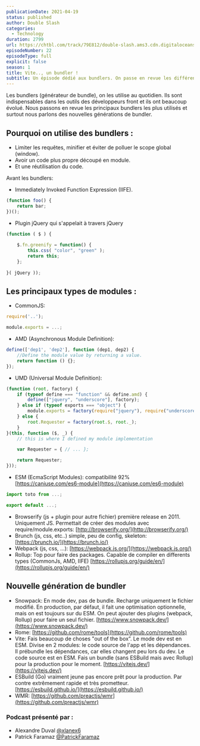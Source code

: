 ```yaml
---
publicationDate: 2021-04-19
status: published
author: Double Slash
categories:
  - Technology
duration: 2799
url: https://chtbl.com/track/79E812/double-slash.ams3.cdn.digitaloceanspaces.com/DS_022_bundler.mp3
episodeNumber: 22
episodeType: full
explicit: false
season: 1
title: Vite.., un bundler !
subtitle: Un épisode dédié aux bundlers. On passe en revue les différents bundlers utilisés et pourquoi les nouveaux comme Vite, changent les règles. 
---
```


Les bundlers (générateur de bundle), on les utilise au quotidien. Ils sont indispensables dans les outils des développeurs front et ils ont beaucoup évolué.
Nous passons en revue les principaux bundlers les plus utilisés et surtout nous parlons des nouvelles générations de bundler.


## Pourquoi on utilise des bundlers :

- Limiter les requêtes, minifier et éviter de polluer le scope global (window).
- Avoir un code plus propre découpé en module. 
- Et une réutilisation du code.

Avant les bundlers:

- Immediately Invoked Function Expression (IIFE).

```js
(function foo() {
	return bar;
})();
```

- Plugin jQuery qui s'appelait à travers jQuery

```js
(function ( $ ) {
 
    $.fn.greenify = function() {
        this.css( "color", "green" );
        return this;
    };
 
}( jQuery ));
```

## Les principaux types de modules :


- CommonJS: 
```js 
require('..');

module.exports = ...;
```


- AMD (Asynchronous Module Definition):

```js
define(['dep1', 'dep2'], function (dep1, dep2) {
    //Define the module value by returning a value.
    return function () {};
});
```

- UMD (Universal Module Definition):

```js
(function (root, factory) {
    if (typeof define === "function" && define.amd) {
        define(["jquery", "underscore"], factory);
    } else if (typeof exports === "object") {
        module.exports = factory(require("jquery"), require("underscore"));
    } else {
        root.Requester = factory(root.$, root._);
    }
}(this, function ($, _) {
    // this is where I defined my module implementation

    var Requester = { // ... };

    return Requester;
})); 
```

- ESM (EcmaScript Modules): compatibilité 92% [https://caniuse.com/es6-module](https://caniuse.com/es6-module)

```js
import toto from ...;

export default ...;
```


- Browserify (js + plugin pour autre fichier) première release en 2011. Uniquement JS. Permettait de créer des modules avec require/module.exports: [http://browserify.org/](http://browserify.org/)
- Brunch (js, css, etc..) simple, peu de config, skeleton: [https://brunch.io/](https://brunch.io/)
- Webpack (js, css, ...): [https://webpack.js.org/](https://webpack.js.org/)
- Rollup: Top pour faire des packages. Capable de compiler en differents types (CommonJs, AMD, IIFE) [https://rollupjs.org/guide/en/](https://rollupjs.org/guide/en/)


## Nouvelle génération de bundler

- Snowpack: En mode dev, pas de bundle. Recharge uniquement le fichier modifié. En production, par défaut, il fait une optimisation optionnelle, mais on est toujours sur du ESM. On peut ajouter des plugins (webpack, Rollup) pour faire un seul fichier. [https://www.snowpack.dev/](https://www.snowpack.dev/)
- Rome: [https://github.com/rome/tools](https://github.com/rome/tools)
- Vite: Fais beaucoup de choses "out of the box”. Le mode dev est en ESM. Divise en 2 modules: le code source de l'app et les dépendances. Il prébundle les dépendances, car elles changent peu lors du dev. Le code source est en ESM. Fais un bundle (sans ESBuild mais avec Rollup) pour la production pour le moment. [https://vitejs.dev/](https://vitejs.dev/)
- ESBuild (Go) vraiment jeune pas encore prêt pour la production. Par contre extrêmement rapide et très prometteur. [https://esbuild.github.io/](https://esbuild.github.io/)
- WMR: [https://github.com/preactjs/wmr](https://github.com/preactjs/wmr)


### Podcast présenté par :

- Alexandre Duval [@xlanex6](https://twitter.com/xlanex6)
- Patrick Faramaz [@PatrickFaramaz](https://twitter.com/PatrickFaramaz)
